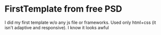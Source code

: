 # FirstTemplate from free PSD
I did my first template w/o any js file or frameworks. Used only html+css (it isn't adaptive and responsive).
I know it looks awful

